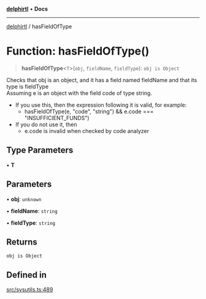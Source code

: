 [**delphirtl**](../README.md) • **Docs**

***

[delphirtl](../globals.md) / hasFieldOfType

# Function: hasFieldOfType()

> **hasFieldOfType**\<`T`\>(`obj`, `fieldName`, `fieldType`): `obj is Object`

Checks that obj is an object, and it has a field named fieldName and that its type is fieldType  
Assuming e is an object with the field code of type string.  
* If you use this, then the expression following it is valid, for example:  
  - hasFieldOfType<string>(e, "code", "string") && e.code === "INSUFFICIENT_FUNDS")  
* If you do not use it, then  
  - e.code is invalid when checked by code analyzer

## Type Parameters

• **T**

## Parameters

• **obj**: `unknown`

• **fieldName**: `string`

• **fieldType**: `string`

## Returns

`obj is Object`

## Defined in

[src/sysutils.ts:489](https://github.com/chuacw/delphirtl/blob/48cfb097286672c971bbebd46ef739959b561e2a/src/sysutils.ts#L489)
